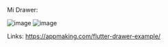 Mi Drawer:

![image](https://github.com/MorenoIA128/miDrawerMoreno/assets/143743685/d64aeabd-6ab2-4438-abd0-87da8000f14f)
![image](https://github.com/MorenoIA128/miDrawerMoreno/assets/143743685/161998e3-4f78-4503-81f0-d4c3cf4ca9ec)

Links:
https://appmaking.com/flutter-drawer-example/

